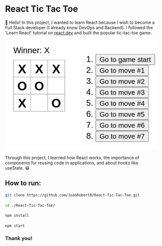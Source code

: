 # React Tic Tac Toe

👋 Hello! In this project, I wanted to learn React because I wish to become a Full Stack developer (I already know DevOps and Backend). I followed the 'Learn React' tutorial on [react.dev](https://react.dev/learn) and built the popular tic-tac-toe game.

![](./image.png)

Through this project, I learned how React works, the importance of components for reusing code in applications, and about hooks like useState. 😁

## How to run:

```bash
git clone https://github.com/JoaoRobert0/React-Tic-Tac-Toe.git

cd ./React-Tic-Tac-Toe/

npm install

npm start
```

### Thank you!
